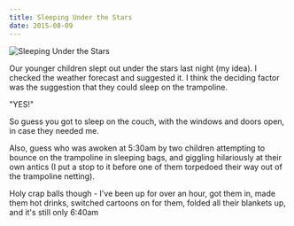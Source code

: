 ```yaml
---
title: Sleeping Under the Stars
date: 2015-08-09
---
```


![Sleeping Under the Stars](https://source.unsplash.com/l7dbl-sUg3k/1600x900)

Our younger children slept out under the stars last night (my idea). I checked the weather forecast and suggested it. I think the deciding factor was the suggestion that they could sleep on the trampoline.

"YES!"

So guess you got to sleep on the couch, with the windows and doors open, in case they needed me.

Also, guess who was awoken at 5:30am by two children attempting to bounce on the trampoline in sleeping bags, and giggling hilariously at their own antics (I put a stop to it before one of them torpedoed their way out of the trampoline netting).

Holy crap balls though - I've been up for over an hour, got them in, made them hot drinks, switched cartoons on for them, folded all their blankets up, and it's still only 6:40am